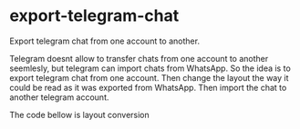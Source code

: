 # export-telegram-chat
Export telegram chat from one account to another.

Telegram doesnt allow to transfer chats from one account to another seemlesly, but telegram can import chats from WhatsApp. So the idea is to export telegram chat from one account.
Then change the layout the way it could be read as it was exported from WhatsApp. Then import the chat to another telegram account.

The code bellow is layout conversion
